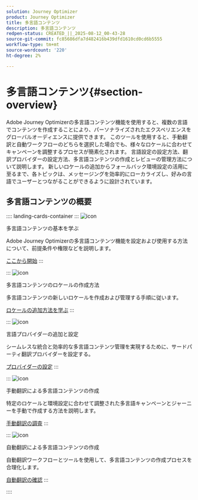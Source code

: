 ```yaml
---
solution: Journey Optimizer
product: Journey Optimizer
title: 多言語コンテンツ
description: 多言語コンテンツ
redpen-status: CREATED_||_2025-08-12_00-43-28
source-git-commit: fc85686dfa7d482416b439dfd1610cd0cd6b5555
workflow-type: tm+mt
source-wordcount: '220'
ht-degree: 2%

---
```



# 多言語コンテンツ{#section-overview}

Adobe Journey Optimizerの多言語コンテンツ機能を使用すると、複数の言語でコンテンツを作成することにより、パーソナライズされたエクスペリエンスをグローバルオーディエンスに提供できます。 このツールを使用すると、手動翻訳と自動ワークフローのどちらを選択した場合でも、様々なロケールに合わせてキャンペーンを調整するプロセスが簡素化されます。 言語設定の設定方法、翻訳プロバイダーの設定方法、多言語コンテンツの作成とレビューの管理方法について説明します。 新しいロケールの追加からフォールバック環境設定の活用に至るまで、各トピックは、メッセージングを効率的にローカライズし、好みの言語でユーザーとつながることができるように設計されています。

## 多言語コンテンツの概要

:::: landing-cards-container
:::
![icon](https://cdn.experienceleague.adobe.com/icons/circle-play.svg?lang=ja)

多言語コンテンツの基本を学ぶ

Adobe Journey Optimizerの多言語コンテンツ機能を設定および使用する方法について、前提条件や権限などを説明します。

[ここから開始](../using/content-management/multilingual-gs.md)
:::

:::
![icon](https://cdn.experienceleague.adobe.com/icons/list-check.svg?lang=ja)

多言語コンテンツのロケールの作成方法

多言語コンテンツの新しいロケールを作成および管理する手順に従います。

[ロケールの追加方法を学ぶ](../using/content-management/multilingual-locale.md)
:::

:::
![icon](https://cdn.experienceleague.adobe.com/icons/gear.svg?lang=ja)

言語プロバイダーの追加と設定

シームレスな統合と効率的な多言語コンテンツ管理を実現するために、サードパーティ翻訳プロバイダーを設定する。

[プロバイダーの設定](../using/content-management/multilingual-provider.md)
:::

:::
![icon](https://cdn.experienceleague.adobe.com/icons/bullseye.svg?lang=ja)

手動翻訳による多言語コンテンツの作成

特定のロケールと環境設定に合わせて調整された多言語キャンペーンとジャーニーを手動で作成する方法を説明します。

[手動翻訳の調査](../using/content-management/multilingual-manual.md)
:::

:::
![icon](https://cdn.experienceleague.adobe.com/icons/puzzle-piece.svg?lang=ja)

自動翻訳による多言語コンテンツの作成

自動翻訳ワークフローとツールを使用して、多言語コンテンツの作成プロセスを合理化します。

[自動翻訳の確認](../using/content-management/multilingual-automated.md)
:::

::::
